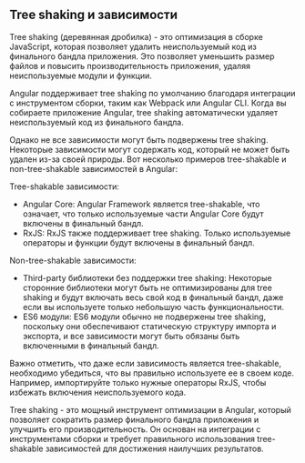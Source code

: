## Tree shaking и зависимости

Tree shaking (деревянная дробилка) - это оптимизация в сборке JavaScript, которая позволяет удалить неиспользуемый код из финального бандла приложения. Это позволяет уменьшить размер файлов и повысить производительность приложения, удаляя неиспользуемые модули и функции.

Angular поддерживает tree shaking по умолчанию благодаря интеграции с инструментом сборки, таким как Webpack или Angular CLI. Когда вы собираете приложение Angular, tree shaking автоматически удаляет неиспользуемый код из финального бандла.

Однако не все зависимости могут быть подвержены tree shaking. Некоторые зависимости могут содержать код, который не может быть удален из-за своей природы. Вот несколько примеров tree-shakable и non-tree-shakable зависимостей в Angular:

Tree-shakable зависимости:

- Angular Core: Angular Framework является tree-shakable, что означает, что только используемые части Angular Core будут включены в финальный бандл.
- RxJS: RxJS также поддерживает tree shaking. Только используемые операторы и функции будут включены в финальный бандл.

Non-tree-shakable зависимости:

- Third-party библиотеки без поддержки tree shaking: Некоторые сторонние библиотеки могут быть не оптимизированы для tree shaking и будут включать весь свой код в финальный бандл, даже если вы используете только небольшую часть функциональности.
- ES6 модули: ES6 модули обычно не подвержены tree shaking, поскольку они обеспечивают статическую структуру импорта и экспорта, и все зависимости могут быть обязаны быть включенными в финальный бандл.

Важно отметить, что даже если зависимость является tree-shakable, необходимо убедиться, что вы правильно используете ее в своем коде. Например, импортируйте только нужные операторы RxJS, чтобы избежать включения неиспользуемого кода.

Tree shaking - это мощный инструмент оптимизации в Angular, который позволяет сократить размер финального бандла приложения и улучшить его производительность. Он основан на интеграции с инструментами сборки и требует правильного использования tree-shakable зависимостей для достижения наилучших результатов.